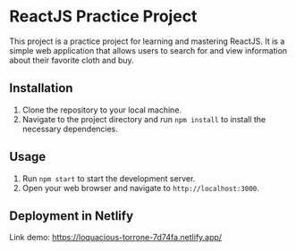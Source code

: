 # ReactJS Practice Project

This project is a practice project for learning and mastering ReactJS. It is a simple web application that allows users to search for and view information about their favorite cloth and buy.

## Installation

1. Clone the repository to your local machine.
2. Navigate to the project directory and run `npm install` to install the necessary dependencies.

## Usage

1. Run `npm start` to start the development server.
2. Open your web browser and navigate to `http://localhost:3000`.
## Deployment in Netlify 
Link demo: https://loquacious-torrone-7d74fa.netlify.app/
